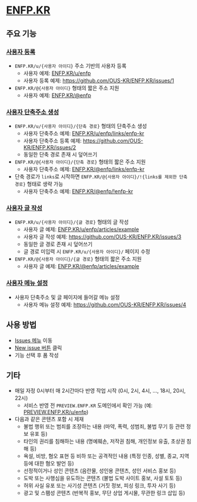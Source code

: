 # [ENFP.KR](https://enfp.kr)

## 주요 기능

### [사용자 등록](https://github.com/OUS-KR/ENFP.KR/issues/new?template=01-user-register-by-issue.yml)

- `ENFP.KR/u/{사용자 아이디}` 주소 기반의 사용자 등록
  - 사용자 예제: [ENFP.KR/u/enfp](https://enfp.kr/u/enfp)
  - 사용자 등록 예제: https://github.com/OUS-KR/ENFP.KR/issues/1
- `ENFP.KR/@{사용자 아이디}` 형태의 짧은 주소 지원
  - 사용자 예제: [ENFP.KR/@enfp](https://enfp.kr/@enfp)

### [사용자 단축주소 생성](https://github.com/OUS-KR/ENFP.KR/issues/new?template=02-user-short-url-register-by-issue.yml)

- `ENFP.KR/u/{사용자 아이디}/{단축 경로}` 형태의 단축주소 생성
  - 사용자 단축주소 예제: [ENFP.KR/u/enfp/links/enfp-kr](https://enfp.kr/u/enfp/links/enfp-kr)
  - 사용자 단축주소 등록 예제: https://github.com/OUS-KR/ENFP.KR/issues/2
  - 동일한 단축 경로 존재 시 덮어쓰기
- `ENFP.KR/@{사용자 아이디}/{단축 경로}` 형태의 짧은 주소 지원
  - 사용자 단축주소 예제: [ENFP.KR/@enfp/links/enfp-kr](https://enfp.kr/@enfp/links/enfp-kr)
- 단축 경로가 `links`로 시작하면 `ENFP.KR/@{사용자 아이디}/!{links를 제외한 단축 경로}` 형태로 생략 가능
  - 사용자 단축주소 예제: [ENFP.KR/@enfp/!enfp-kr](https://enfp.kr/@enfp/!enfp-kr)

### [사용자 글 작성](https://github.com/OUS-KR/ENFP.KR/issues/new?template=03-user-article-writing-by-issue.yml)

- `ENFP.KR/u/{사용자 아이디}/{글 경로}` 형태의 글 작성
  - 사용자 글 예제: [ENFP.KR/u/enfp/articles/example](https://enfp.kr/u/enfp/articles/example)
  - 사용자 글 작성 예제: https://github.com/OUS-KR/ENFP.KR/issues/3
  - 동일한 글 경로 존재 시 덮어쓰기
  - 글 경로 미입력 시 `ENFP.KR/u/{사용자 아이디}/` 페이지 수정
- `ENFP.KR/@{사용자 아이디}/{글 경로}` 형태의 짧은 주소 지원
  - 사용자 글 예제: [ENFP.KR/@enfp/articles/example](https://enfp.kr/@enfp/articles/example)
 
### [사용자 메뉴 설정](https://github.com/OUS-KR/ENFP.KR/issues/new?template=04-user-menu-setting-by-issue.yml)

- 사용자 단축주소 및 글 페이지에 들어갈 메뉴 설정
  - 사용자 메뉴 설정 예제: https://github.com/OUS-KR/ENFP.KR/issues/4

## 사용 방법

- [Issues 메뉴](https://github.com/OUS-KR/ENFP.KR/issues) 이동
- [New issue 버튼](https://github.com/OUS-KR/ENFP.KR/issues/new/choose) 클릭
- 기능 선택 후 폼 작성

## 기타

- 매일 자정 0시부터 매 2시간마다 반영 작업 시작 (0시, 2시, 4시, ..., 18시, 20시, 22시)
  - 서비스 반영 전 `PREVIEW.ENFP.KR` 도메인에서 확인 가능 (예: [PREVIEW.ENFP.KR/u/enfp](https://preview.enfp.kr/u/enfp))
- 다음과 같은 콘텐츠 포함 시 제재
  - 불법 행위 또는 범죄를 조장하는 내용 (마약, 폭력, 성범죄, 불법 무기 등 관련 정보 유포 등)
  - 타인의 권리를 침해하는 내용 (명예훼손, 저작권 침해, 개인정보 유출, 초상권 침해 등)
  - 욕설, 비방, 혐오 표현 등 비하 또는 공격적인 내용 (특정 인종, 성별, 종교, 지역 등에 대한 혐오 발언 등)
  - 선정적이거나 성인 콘텐츠 (음란물, 성인용 콘텐츠, 성인 서비스 홍보 등)
  - 도박 또는 사행심을 유도하는 콘텐츠 (불법 도박 사이트 홍보, 사설 토토 등)
  - 허위 사실 유포 또는 사기성 콘텐츠 (거짓 정보, 피싱 링크, 투자 사기 등)
  - 광고 및 스팸성 콘텐츠 (반복적 홍보, 무단 상업 게시물, 무관한 링크 삽입 등)
